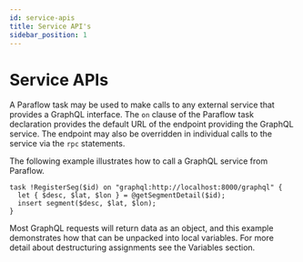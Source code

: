 ```yaml
---
id: service-apis
title: Service API's
sidebar_position: 1
---
```


# Service APIs

A Paraflow task may be used to make calls to any external service that provides a GraphQL interface. The `on` clause of the Paraflow task declaration provides the default URL of the endpoint providing the GraphQL service. The endpoint may also be overridden in individual calls to the service via the `rpc` statements.

The following example illustrates how to call a GraphQL service from Paraflow.
```
task !RegisterSeg($id) on "graphql:http://localhost:8000/graphql" {
  let { $desc, $lat, $lon } = @getSegmentDetail($id);
  insert segment($desc, $lat, $lon);
}
```
Most GraphQL requests will return data as an object, and this example demonstrates how that can be unpacked into local variables. For more detail about destructuring assignments see the Variables section.